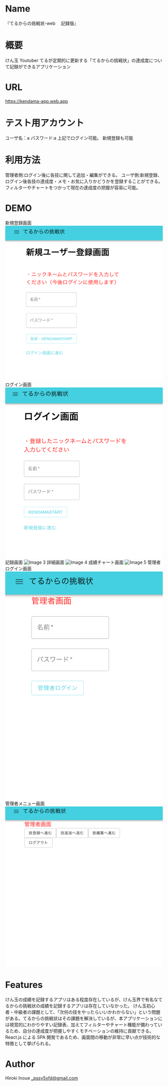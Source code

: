 # Name

『てるからの挑戦状-web 　記録版』

# 概要

けん玉 Youtuber てるが定期的に更新する「てるからの挑戦状」の達成度について記録ができるアプリケーション

# URL

https://kendama-app.web.app

# テスト用アカウント

ユーザ名：a
パスワード:a
上記でログイン可能。
新規登録も可能

# 利用方法

管理者側:ログイン後に各技に関して追加・編集ができる。
ユーザ側:新規登録、ログイン後各技の達成度・メモ・お気に入りかどうかを登録することができる。フィルターやチャートをつかって現在の達成度の把握が容易に可能。

# DEMO

新規登録画面
![Image 1](/public/dama-user-signup.png)
ログイン画面
![Image 2](/public/dama-user-login.png)
記録画面
![Image 3](/public/dama-user-result.png)
詳細画面
![Image 4](/public/dama-user-detail.png)
成績チャート画面
![Image 5](/public/dama-user-chart.png)
管理者ログイン画面
![Image 6](/public/dama-admin-login.png)
管理者メニュー画面
![Image 7](/public/dama-admin-menu.png)

# Features

けん玉の成績を記録するアプリはある程度存在しているが、けん玉界で有名なてるからの挑戦状の成績を記録するアプリは存在していなかった。
けん玉初心者・中級者の課題として、「次何の技をやったらいいかわからない」という問題がある。てるからの挑戦状はその課題を解決しているが、本アプリケーションには視覚的にわかりやすい記録表、加えてフィルターやチャート機能が備わっているため、自分の達成度が把握しやすくモチベーションの維持に貢献できる。
React.js による SPA 開発であるため、画面間の移動が非常に早い点が技術的な特徴として挙げられる。

# Author

Hiroki Inoue
_pssy5xfd@gmail.com
